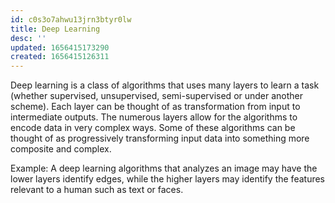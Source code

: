 ```yaml
---
id: c0s3o7ahwu13jrn3btyr0lw
title: Deep Learning
desc: ''
updated: 1656415173290
created: 1656415126311
---
```


Deep learning is a class of algorithms that uses many layers to learn a task (whether supervised, unsupervised, semi-supervised or under another scheme). Each layer can be thought of as transformation from input to intermediate outputs. The numerous layers allow for the algorithms to encode data in very complex ways. Some of these algorithms can be thought of as progressively transforming input data into something more composite and complex.

Example: A deep learning algorithms that analyzes an image may have the lower layers identify edges, while the higher layers may identify the features relevant to a human such as text or faces.
